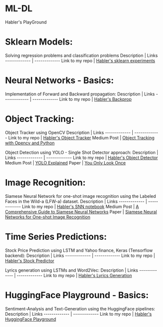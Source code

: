 # ML-DL
Habler's PlayGround

# Sklearn Models: #
Solving regression problems and classification problems
Description  | Links
------------- | -------------
Link to my repo  | [Habler's sklearn experiments](https://github.com/Habler-code/ML-scikit-learn)


# Neural Networks - Basics: #
Implementation of Forward and Backward propagation:
Description  | Links
------------- | -------------
Link to my repo  | [Habler's Backprop](https://github.com/Habler-code/forward_backward_propagation-/blob/main/Forward_Backward_Prop.ipynb)

# Object Tracking: #

Object Tracker using OpenCV
Description  | Links
------------- | -------------
Link to my repo  | [Habler's Object Tracker](https://github.com/Habler-code/ObjectTracking/tree/main)
Medium Post  | [Object Tracking with Opencv and Python](https://medium.com/@MrBam44/object-tracking-with-opencv-and-python-7db8b233fab6)

Object Detection using YOLO - Single Shot Detector approach:
Description  | Links
------------- | -------------
Link to my repo  | [Habler's Object Detector](https://github.com/Habler-code/YOLO5-Inference/tree/main)
Medium Post  | [YOLO Explained](https://medium.com/analytics-vidhya/yolo-explained-5b6f4564f31)
Paper | [You Only Look Once](https://www.cv-foundation.org/openaccess/content_cvpr_2016/html/Redmon_You_Only_Look_CVPR_2016_paper.html)

# Image Recognition:
Siamese Neural Network for one-shot image recognition using the Labeled Faces in the Wild-a (LFW-a) dataset.
Description  | Links
------------- | -------------
Link to my repo  | [Habler's SNN notebook](https://github.com/Habler-code/SiameseNeuralNetwork)
Medium Post  | [A Comprehensive Guide to Siamese Neural Networks](https://medium.com/@rinkinag24/a-comprehensive-guide-to-siamese-neural-networks-3358658c0513)
Paper | [Siamese Neural Networks for One-shot Image Recognition](https://www.cs.cmu.edu/~rsalakhu/papers/oneshot1.pdf)


# Time Series Predictions: #
Stock Price Prediction using LSTM and Yahoo finance, Keras (Tensorflow backend):
Description  | Links
------------- | -------------
Link to my repo  | [Habler's Stock Predictor](https://github.com/Habler-code/Stock_Predictor)

Lyrics generation using LSTMs and Word2Vec:
Description  | Links
------------- | -------------
Link to my repo  | [Habler's Lyrics Generation](https://github.com/Habler-code/Lyrics_Generation/tree/main)


# HuggingFace Playground - Basics:


Sentiment-Analysis and Text-Generation using the HuggingFace pipelines:
Description  | Links
------------- | -------------
Link to my repo  | [Habler's HuggingFace Playground](https://github.com/Habler-code/HuggingFace_Playground)


